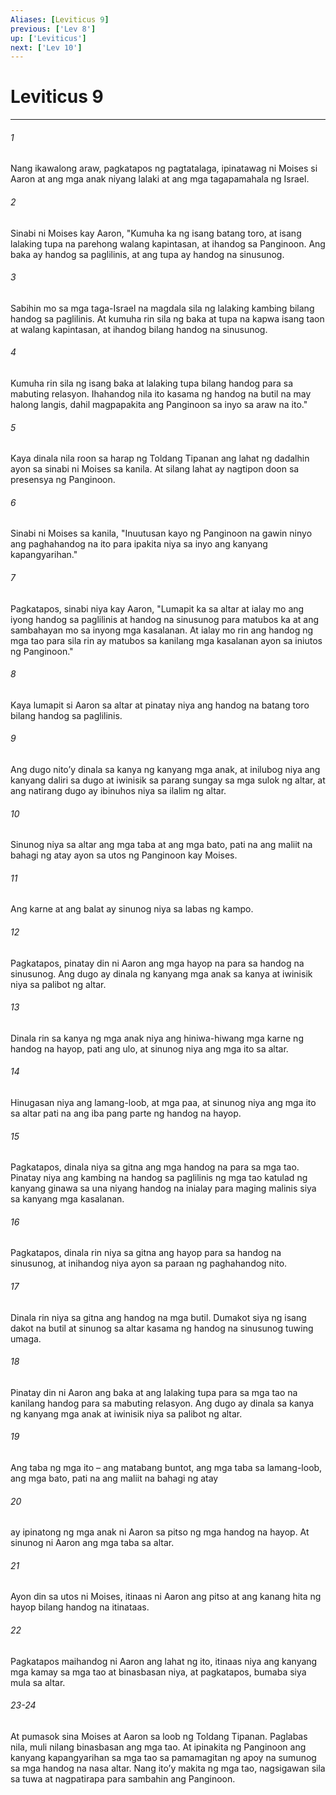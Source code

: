 ```yaml
---
Aliases: [Leviticus 9]
previous: ['Lev 8']
up: ['Leviticus']
next: ['Lev 10']
---
```

# Leviticus 9

***


###### 1 


Nang ikawalong araw, pagkatapos ng pagtatalaga, ipinatawag ni Moises si Aaron at ang mga anak niyang lalaki at ang mga tagapamahala ng Israel. 


###### 2 


Sinabi ni Moises kay Aaron, "Kumuha ka ng isang batang toro, at isang lalaking tupa na parehong walang kapintasan, at ihandog sa Panginoon. Ang baka ay handog sa paglilinis, at ang tupa ay handog na sinusunog. 


###### 3 


Sabihin mo sa mga taga-Israel na magdala sila ng lalaking kambing bilang handog sa paglilinis. At kumuha rin sila ng baka at tupa na kapwa isang taon at walang kapintasan, at ihandog bilang handog na sinusunog. 


###### 4 


Kumuha rin sila ng isang baka at lalaking tupa bilang handog para sa mabuting relasyon. Ihahandog nila ito kasama ng handog na butil na may halong langis, dahil magpapakita ang Panginoon sa inyo sa araw na ito." 


###### 5 


Kaya dinala nila roon sa harap ng Toldang Tipanan ang lahat ng dadalhin ayon sa sinabi ni Moises sa kanila. At silang lahat ay nagtipon doon sa presensya ng Panginoon. 


###### 6 


Sinabi ni Moises sa kanila, "Inuutusan kayo ng Panginoon na gawin ninyo ang paghahandog na ito para ipakita niya sa inyo ang kanyang kapangyarihan." 


###### 7 


Pagkatapos, sinabi niya kay Aaron, "Lumapit ka sa altar at ialay mo ang iyong handog sa paglilinis at handog na sinusunog para matubos ka at ang sambahayan mo sa inyong mga kasalanan. At ialay mo rin ang handog ng mga tao para sila rin ay matubos sa kanilang mga kasalanan ayon sa iniutos ng Panginoon." 


###### 8 


Kaya lumapit si Aaron sa altar at pinatay niya ang handog na batang toro bilang handog sa paglilinis. 


###### 9 


Ang dugo nitoʼy dinala sa kanya ng kanyang mga anak, at inilubog niya ang kanyang daliri sa dugo at iwinisik sa parang sungay sa mga sulok ng altar, at ang natirang dugo ay ibinuhos niya sa ilalim ng altar. 


###### 10 


Sinunog niya sa altar ang mga taba at ang mga bato, pati na ang maliit na bahagi ng atay ayon sa utos ng Panginoon kay Moises. 


###### 11 


Ang karne at ang balat ay sinunog niya sa labas ng kampo. 


###### 12 


Pagkatapos, pinatay din ni Aaron ang mga hayop na para sa handog na sinusunog. Ang dugo ay dinala ng kanyang mga anak sa kanya at iwinisik niya sa palibot ng altar. 


###### 13 


Dinala rin sa kanya ng mga anak niya ang hiniwa-hiwang mga karne ng handog na hayop, pati ang ulo, at sinunog niya ang mga ito sa altar. 


###### 14 


Hinugasan niya ang lamang-loob, at mga paa, at sinunog niya ang mga ito sa altar pati na ang iba pang parte ng handog na hayop. 


###### 15 


Pagkatapos, dinala niya sa gitna ang mga handog na para sa mga tao. Pinatay niya ang kambing na handog sa paglilinis ng mga tao katulad ng kanyang ginawa sa una niyang handog na inialay para maging malinis siya sa kanyang mga kasalanan. 


###### 16 


Pagkatapos, dinala rin niya sa gitna ang hayop para sa handog na sinusunog, at inihandog niya ayon sa paraan ng paghahandog nito. 


###### 17 


Dinala rin niya sa gitna ang handog na mga butil. Dumakot siya ng isang dakot na butil at sinunog sa altar kasama ng handog na sinusunog tuwing umaga. 


###### 18 


Pinatay din ni Aaron ang baka at ang lalaking tupa para sa mga tao na kanilang handog para sa mabuting relasyon. Ang dugo ay dinala sa kanya ng kanyang mga anak at iwinisik niya sa palibot ng altar. 


###### 19 


Ang taba ng mga ito – ang matabang buntot, ang mga taba sa lamang-loob, ang mga bato, pati na ang maliit na bahagi ng atay 


###### 20 


ay ipinatong ng mga anak ni Aaron sa pitso ng mga handog na hayop. At sinunog ni Aaron ang mga taba sa altar. 


###### 21 


Ayon din sa utos ni Moises, itinaas ni Aaron ang pitso at ang kanang hita ng hayop bilang handog na itinataas. 


###### 22 


Pagkatapos maihandog ni Aaron ang lahat ng ito, itinaas niya ang kanyang mga kamay sa mga tao at binasbasan niya, at pagkatapos, bumaba siya mula sa altar.

###### 23-24

At pumasok sina Moises at Aaron sa loob ng Toldang Tipanan. Paglabas nila, muli nilang binasbasan ang mga tao. At ipinakita ng Panginoon ang kanyang kapangyarihan sa mga tao sa pamamagitan ng apoy na sumunog sa mga handog na nasa altar. Nang itoʼy makita ng mga tao, nagsigawan sila sa tuwa at nagpatirapa para sambahin ang Panginoon.
